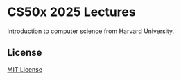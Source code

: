 # CS50x 2025 Lectures

Introduction to computer science from Harvard University.

## License

[MIT License](LICENSE.md)
